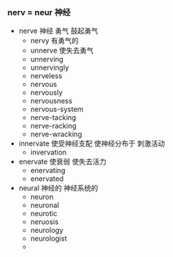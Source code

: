 ### nerv = neur 神经

- nerve 神经 勇气  鼓起勇气
	- nervy 有勇气的
	- unnerve 使失去勇气
	- unnerving
	- unnervingly
	- nerveless
	- nervous
	- nervously
	- nervousness
	-  nervous-system
	- nerve-tacking
	- nerve-racking
	- nerve-wracking
- innervate 使受神经支配 使神经分布于 刺激活动
	- invervation
- enervate 使衰弱  使失去活力
	- enervating
	- enervated
- neural 神经的 神经系统的
	- neuron
	- neuronal
	- neurotic
	- neruosis
	- neurology
	- neurologist
	- 


